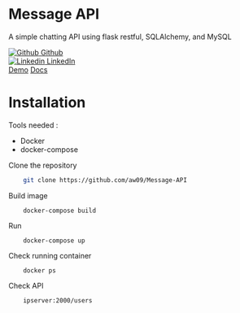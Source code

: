 # Message API
A simple chatting API using flask restful, SQLAlchemy, and MySQL

[![Github](http://i.imgur.com/9I6NRUm.png) Github](https://github.com/aw09)<br>
[![Linkedin](https://i.stack.imgur.com/gVE0j.png) LinkedIn](https://www.linkedin.com/in/agungw9/) <br>
[Demo](http://34.101.133.218:2000/)
[Docs](https://documenter.getpostman.com/view/9283792/U16opjGK)

# Installation

Tools needed :
 * Docker
 * docker-compose

Clone the repository
```bash
    git clone https://github.com/aw09/Message-API
```

Build image
```
    docker-compose build
```

Run 
```docker
    docker-compose up
```


Check running container
```
    docker ps
```

Check API
```
    ipserver:2000/users
```




